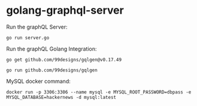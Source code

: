 # golang-graphql-server

Run the graphQL Server:

`go run server.go`

Run the graphQL Golang Integration:

`go get github.com/99designs/gqlgen@v0.17.49`

`go run github.com/99designs/gqlgen`


MySQL docker command:

`docker run -p 3306:3306 --name mysql -e MYSQL_ROOT_PASSWORD=dbpass -e MYSQL_DATABASE=hackernews -d mysql:latest`
